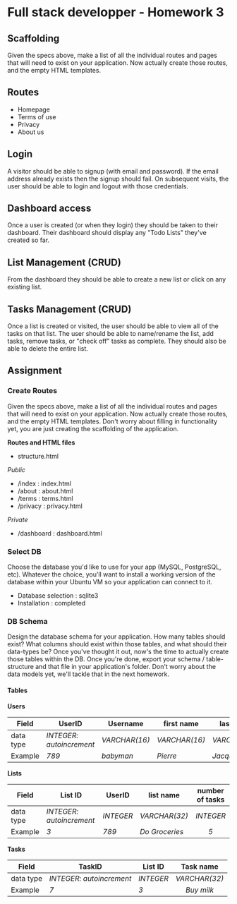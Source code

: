 # Full stack developper - Homework 3

## Scaffolding
Given the specs above, make a list of all the individual routes and pages that will need to exist on your application. Now actually create those routes, and the empty HTML templates. 

## Routes
- Homepage
- Terms of use
- Privacy
- About us

## Login
A visitor should be able to signup (with email and password). If the email address already exists then the signup should fail. On subsequent visits, the user should be able to login and logout with those credentials.

## Dashboard access
Once a user is created (or when they login) they should be taken to their dashboard. Their dashboard should display any "Todo Lists" they've created so far.

## List Management (CRUD)
From the dashboard they should be able to create a new list or click on any existing list.

## Tasks Management (CRUD)
Once a list is created or visited, the user should be able to view all of the tasks on that list. The user should be able to name/rename the list, add tasks, remove tasks, or "check off" tasks as complete. They should also be able to delete the entire list.

## Assignment

### Create Routes
Given the specs above, make a list of all the individual routes and pages that will need to exist on your application. Now actually create those routes, and the empty HTML templates. Don't worry about filling in functionality yet, you are just creating the scaffolding of the application.

**Routes and HTML files**

- structure.html

*Public*

- /index : index.html
- /about : about.html
- /terms : terms.html
- /privacy : privacy.html

*Private*

- /dashboard : dashboard.html


### Select DB
Choose the database you'd like to use for your app (MySQL, PostgreSQL, etc). Whatever the choice, you'll want to install a working version of the database within your Ubuntu VM so your application can connect to it.

- Database selection : sqlite3
- Installation : completed

### DB Schema
Design the database schema for your application. How many tables should exist? What columns should exist within those tables, and what should their data-types be? Once you've thought it out, now's the time to actually create those tables within the DB. Once you're done, export your schema / table-structure and that file in your application's folder. Don't worry about the data models yet, we'll tackle that in the next homework.

#### Tables

**Users**

| Field | UserID | Username | first name | last name | password |
| ----------- | ----------- | ----------- | ----------- | ----------- | ----------- |
| data type | *INTEGER: autoincrement* | *VARCHAR(16)* | *VARCHAR(16)* | *VARCHAR(16)* | *VARCHAR(32)* |
| Example | *789* | *babyman* | *Pierre* | *Jacques* | ********** |

**Lists**

| Field | List ID | UserID | list name | number of tasks |
| ----------- | ----------- | ----------- | ----------- | :-----------: |
| data type | *INTEGER: autoincrement* | *INTEGER* | *VARCHAR(32)* | *INTEGER* |
| Example | *3* | *789* | *Do Groceries* | *5* |

**Tasks**

| Field | TaskID | List ID | Task name | 
| ----------- | ----------- | ----------- | :-----------: |
| data type | *INTEGER: autoincrement* | *INTEGER* | *VARCHAR(32)* |
| Example | *7* | *3* | *Buy milk* |

